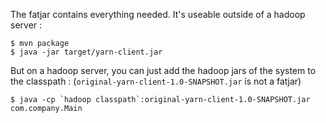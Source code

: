 The fatjar contains everything needed. It's useable outside of a hadoop server :
```
$ mvn package
$ java -jar target/yarn-client.jar
```

But on a hadoop server, you can just add the hadoop jars of the system to the classpath :
(`original-yarn-client-1.0-SNAPSHOT.jar` is not a fatjar)
```
$ java -cp `hadoop classpath`:original-yarn-client-1.0-SNAPSHOT.jar com.company.Main
```